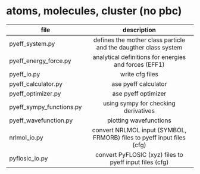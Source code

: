 # atoms, molecules, cluster (no pbc)
| file 	| description |  
| ------------- |:-------------:|
| pyeff_system.py | defines the mother class particle and the daugther class system | 
| pyeff_energy_force.py | analytical definitions for energies and forces (EFF1) | 
| pyeff_io.py | write cfg files | 
| pyeff_calculator.py | ase pyeff calculator | 
| pyeff_optimizer.py | ase pyeff optimizer | 
| pyeff_sympy_functions.py | using sympy for checking derivatives | 
| pyeff_wavefunction.py | plotting wavefunctions | 
| nrlmol_io.py | convert NRLMOL input (SYMBOL, FRMORB) files to pyeff input files (cfg) | 
| pyflosic_io.py | convert PyFLOSIC (xyz) files to pyeff input files (cfg) | 


